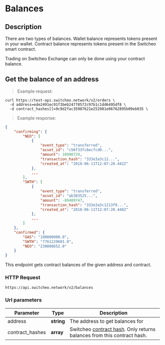 # Balances

## Description

There are two types of balances.
  Wallet balance represents tokens present in your wallet.
  Contract balance represents tokens present in the Switcheo smart contract.
  
Trading on Switcheo Exchange can only be done using your contract balance.

## Get the balance of an address

> Example request:

```shell
curl https://test-api.switcheo.network/v2/orders \ 
  -d address=ede2491ec91f3beb24778572c97b1c1dd6495df8 \
  -d contract_hashes[]=9c9d2fac35987621e252981e06762895b09eb035 \
```

> Example response:

```json
{
	"confirming": {
		"NEO": [
			{
				"event_type": "transferred",
				"asset_id": "c56f33fc6ecfcd0...",
				"amount": 10990729,
				"transaction_hash": "333e3a3c12...",
				"created_at": "2018-06-11T12:07:20.442Z"
			},
			...
		],
		"SWTH": [
			{
				"event_type": "transferred",
				"asset_id": "ab383525...",
				"amount": -89489747,
				"transaction_hash": "333e3a3c1213f9...",
				"created_at": "2018-06-11T12:07:20.448Z"
			},
			...
		]
	},
	"confirmed": {
		"GAS": "100000000.0",
		"SWTH": "7761229601.0",
		"NEO": "230808652.0"
	}
}
```


This endpoint gets contract balances of the given address and contract.

### HTTP Request
`https://api.switcheo.network/v2/balances`

### Url parameters

 Parameter      | Type                  | Description
--------------- | --------------------- | -----------
address         | **string**            | The address to get balances for
contract_hashes | **array**             | Switcheo [contract hash](#contract-hash). Only returns balances from this contract hash.

